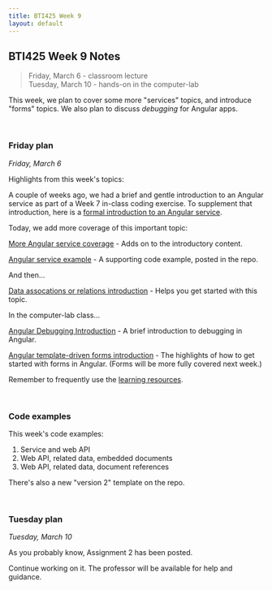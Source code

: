 ```yaml
---
title: BTI425 Week 9
layout: default
---
```


## BTI425 Week 9 Notes

> Friday, March 6 - classroom lecture  
> Tuesday, March 10 - hands-on in the computer-lab 

This week, we plan to cover some more "services" topics, and introduce "forms" topics. We also plan to discuss *debugging* for Angular apps. 

<br>

### Friday plan

*Friday, March 6* 

Highlights from this week's topics: 

A couple of weeks ago, we had a brief and gentle introduction to an Angular service as part of a Week 7 in-class coding exercise. To supplement that introduction, here is a [formal introduction to an Angular service](/bti425/notes/angular-services-intro). 

Today, we add more coverage of this important topic: 

[More Angular service coverage](angular-services-more) - Adds on to the introductory content.

[Angular service example](angular-services-example) - A supporting code example, posted in the repo.

And then...

[Data assocations or relations introduction](data-assoc-intro) - Helps you get started with this topic.

In the computer-lab class...

[Angular Debugging Introduction](angular-debug-intro) - A brief introduction to debugging in Angular. 

[Angular template-driven forms introduction](angular-forms-intro) - The highlights of how to get started with forms in Angular. (Forms will be more fully covered next week.) 

Remember to frequently use the [learning resources](/bti425/resources).

<br>

### Code examples

This week's code examples:
1. Service and web API
1. Web API, related data, embedded documents
1. Web API, related data, document references

There's also a new "version 2" template on the repo.

<br>

### Tuesday plan

*Tuesday, March 10* 

As you probably know, Assignment 2 has been posted. 

Continue working on it. The professor will be available for help and guidance. 

<br>
